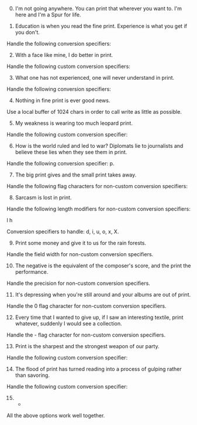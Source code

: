 
0. I'm not going anywhere. You can print that wherever you want to. I'm here and I'm a Spur for life.

1. Education is when you read the fine print. Experience is what you get if you don't.

Handle the following conversion specifiers:

2. With a face like mine, I do better in print.

Handle the following custom conversion specifiers:

3. What one has not experienced, one will never understand in print.

Handle the following conversion specifiers:

4. Nothing in fine print is ever good news.

Use a local buffer of 1024 chars in order to call write as little as possible.

5. My weakness is wearing too much leopard print.

Handle the following custom conversion specifier:

6. How is the world ruled and led to war? Diplomats lie to journalists and believe these lies when they see them in print.

Handle the following conversion specifier: p.

7. The big print gives and the small print takes away.

Handle the following flag characters for non-custom conversion specifiers:

8. Sarcasm is lost in print.

Handle the following length modifiers for non-custom conversion specifiers:

l
h

Conversion specifiers to handle: d, i, u, o, x, X.

9. Print some money and give it to us for the rain forests.

Handle the field width for non-custom conversion specifiers.

10. The negative is the equivalent of the composer's score, and the print the performance.

Handle the precision for non-custom conversion specifiers.

11. It's depressing when you're still around and your albums are out of print.

Handle the 0 flag character for non-custom conversion specifiers.

12. Every time that I wanted to give up, if I saw an interesting textile, print whatever, suddenly I would see a collection.

Handle the - flag character for non-custom conversion specifiers.

13. Print is the sharpest and the strongest weapon of our party.

Handle the following custom conversion specifier:

14. The flood of print has turned reading into a process of gulping rather than savoring.

Handle the following custom conversion specifier:

15. *

All the above options work well together.
